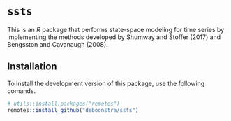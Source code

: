 # `ssts`

This is an *R* package that performs state-space modeling for time series by implementing the methods developed by Shumway and Stoffer (2017) and Bengsston and Cavanaugh (2008).

## Installation
To install the development version of this package, use the following comands.
```r
# utils::install.packages("remotes")
remotes::install_github("deboonstra/ssts")
```